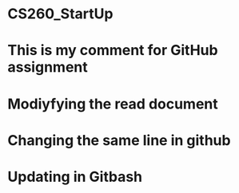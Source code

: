 # CS260_StartUp
# This is my comment for GitHub assignment
# Modiyfying the read document
# Changing the same line in github
# Updating in Gitbash  
